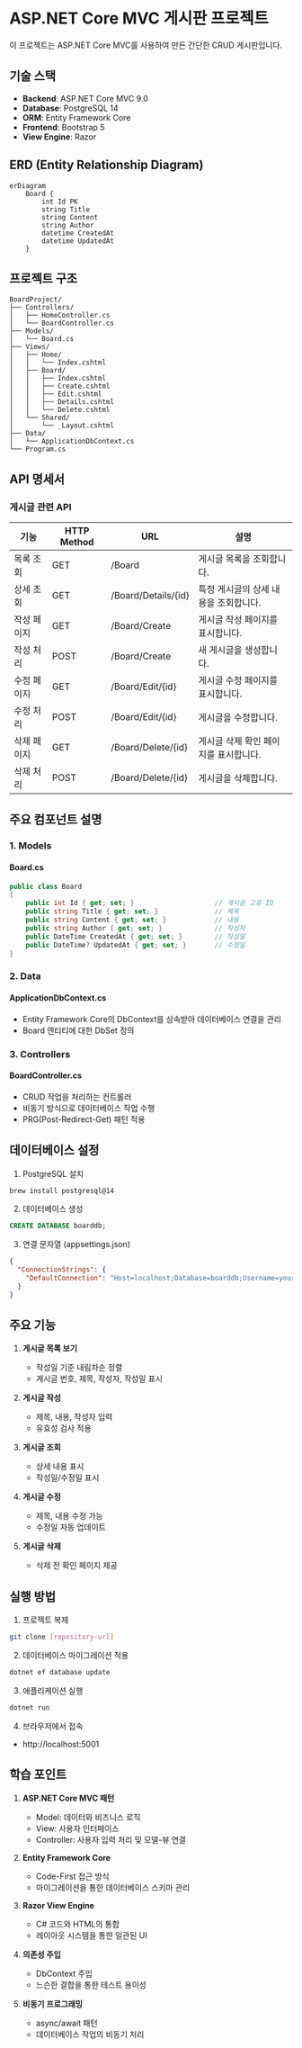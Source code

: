 # ASP.NET Core MVC 게시판 프로젝트

이 프로젝트는 ASP.NET Core MVC를 사용하여 만든 간단한 CRUD 게시판입니다.

## 기술 스택

- **Backend**: ASP.NET Core MVC 9.0
- **Database**: PostgreSQL 14
- **ORM**: Entity Framework Core
- **Frontend**: Bootstrap 5
- **View Engine**: Razor

## ERD (Entity Relationship Diagram)

```mermaid
erDiagram
    Board {
        int Id PK
        string Title
        string Content
        string Author
        datetime CreatedAt
        datetime UpdatedAt
    }
```

## 프로젝트 구조

```
BoardProject/
├── Controllers/
│   ├── HomeController.cs
│   └── BoardController.cs
├── Models/
│   └── Board.cs
├── Views/
│   ├── Home/
│   │   └── Index.cshtml
│   ├── Board/
│   │   ├── Index.cshtml
│   │   ├── Create.cshtml
│   │   ├── Edit.cshtml
│   │   ├── Details.cshtml
│   │   └── Delete.cshtml
│   └── Shared/
│       └── _Layout.cshtml
├── Data/
│   └── ApplicationDbContext.cs
└── Program.cs
```

## API 명세서

### 게시글 관련 API

| 기능 | HTTP Method | URL | 설명 |
|------|-------------|-----|------|
| 목록 조회 | GET | /Board | 게시글 목록을 조회합니다. |
| 상세 조회 | GET | /Board/Details/{id} | 특정 게시글의 상세 내용을 조회합니다. |
| 작성 페이지 | GET | /Board/Create | 게시글 작성 페이지를 표시합니다. |
| 작성 처리 | POST | /Board/Create | 새 게시글을 생성합니다. |
| 수정 페이지 | GET | /Board/Edit/{id} | 게시글 수정 페이지를 표시합니다. |
| 수정 처리 | POST | /Board/Edit/{id} | 게시글을 수정합니다. |
| 삭제 페이지 | GET | /Board/Delete/{id} | 게시글 삭제 확인 페이지를 표시합니다. |
| 삭제 처리 | POST | /Board/Delete/{id} | 게시글을 삭제합니다. |

## 주요 컴포넌트 설명

### 1. Models

#### Board.cs
```csharp
public class Board
{
    public int Id { get; set; }                    // 게시글 고유 ID
    public string Title { get; set; }              // 제목
    public string Content { get; set; }            // 내용
    public string Author { get; set; }             // 작성자
    public DateTime CreatedAt { get; set; }        // 작성일
    public DateTime? UpdatedAt { get; set; }       // 수정일
}
```

### 2. Data

#### ApplicationDbContext.cs
- Entity Framework Core의 DbContext를 상속받아 데이터베이스 연결을 관리
- Board 엔티티에 대한 DbSet 정의

### 3. Controllers

#### BoardController.cs
- CRUD 작업을 처리하는 컨트롤러
- 비동기 방식으로 데이터베이스 작업 수행
- PRG(Post-Redirect-Get) 패턴 적용

## 데이터베이스 설정

1. PostgreSQL 설치
```bash
brew install postgresql@14
```

2. 데이터베이스 생성
```sql
CREATE DATABASE boarddb;
```

3. 연결 문자열 (appsettings.json)
```json
{
  "ConnectionStrings": {
    "DefaultConnection": "Host=localhost;Database=boarddb;Username=your_username;"
  }
}
```

## 주요 기능

1. **게시글 목록 보기**
   - 작성일 기준 내림차순 정렬
   - 게시글 번호, 제목, 작성자, 작성일 표시

2. **게시글 작성**
   - 제목, 내용, 작성자 입력
   - 유효성 검사 적용

3. **게시글 조회**
   - 상세 내용 표시
   - 작성일/수정일 표시

4. **게시글 수정**
   - 제목, 내용 수정 가능
   - 수정일 자동 업데이트

5. **게시글 삭제**
   - 삭제 전 확인 페이지 제공

## 실행 방법

1. 프로젝트 복제
```bash
git clone [repository-url]
```

2. 데이터베이스 마이그레이션 적용
```bash
dotnet ef database update
```

3. 애플리케이션 실행
```bash
dotnet run
```

4. 브라우저에서 접속
- http://localhost:5001

## 학습 포인트

1. **ASP.NET Core MVC 패턴**
   - Model: 데이터와 비즈니스 로직
   - View: 사용자 인터페이스
   - Controller: 사용자 입력 처리 및 모델-뷰 연결

2. **Entity Framework Core**
   - Code-First 접근 방식
   - 마이그레이션을 통한 데이터베이스 스키마 관리

3. **Razor View Engine**
   - C# 코드와 HTML의 통합
   - 레이아웃 시스템을 통한 일관된 UI

4. **의존성 주입**
   - DbContext 주입
   - 느슨한 결합을 통한 테스트 용이성

5. **비동기 프로그래밍**
   - async/await 패턴
   - 데이터베이스 작업의 비동기 처리 